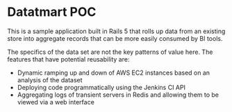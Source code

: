 # Datatmart POC

This is a sample application built in Rails 5 that rolls up data from an existing store into aggregate records that can be more easily consumed by BI tools.

The specifics of the data set are not the key patterns of value here. The features that have potential reusability are:
* Dynamic ramping up and down of AWS EC2 instances based on an analysis of the dataset
* Deploying code programmatically using the Jenkins CI API
* Aggregating logs of transient servers in Redis and allowing them to be viewed via a web interface
